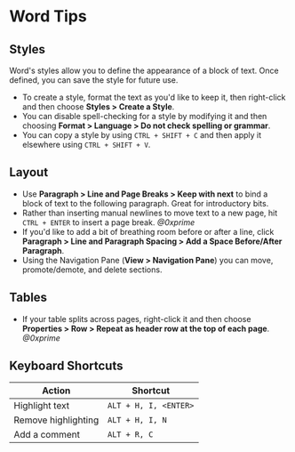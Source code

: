 # Word Tips

## Styles

Word's styles allow you to define the appearance of a block of text. Once defined, you can save the style for future use.

* To create a style, format the text as you'd like to keep it, then right-click and then choose **Styles > Create a Style**.
* You can disable spell-checking for a style by modifying it and then choosing **Format > Language > Do not check spelling or grammar**.
* You can copy a style by using `CTRL + SHIFT + C` and then apply it elsewhere using `CTRL + SHIFT + V`.

## Layout

* Use **Paragraph > Line and Page Breaks > Keep with next** to bind a block of text to the following paragraph. Great for introductory bits.
* Rather than inserting manual newlines to move text to a new page, hit `CTRL + ENTER` to insert a page break. *@0xprime*
* If you'd like to add a bit of breathing room before or after a line, click **Paragraph > Line and Paragraph Spacing > Add a Space Before/After Paragraph**.
* Using the Navigation Pane (**View > Navigation Pane**) you can move, promote/demote, and delete sections.

## Tables

* If your table splits across pages, right-click it and then choose **Properties > Row > Repeat as header row at the top of each page**. *@0xprime*

## Keyboard Shortcuts

| Action | Shortcut |
|---|---|
| Highlight text | `ALT + H, I, <ENTER>`|
| Remove highlighting | `ALT + H, I, N`|
| Add a comment | `ALT + R, C`|

